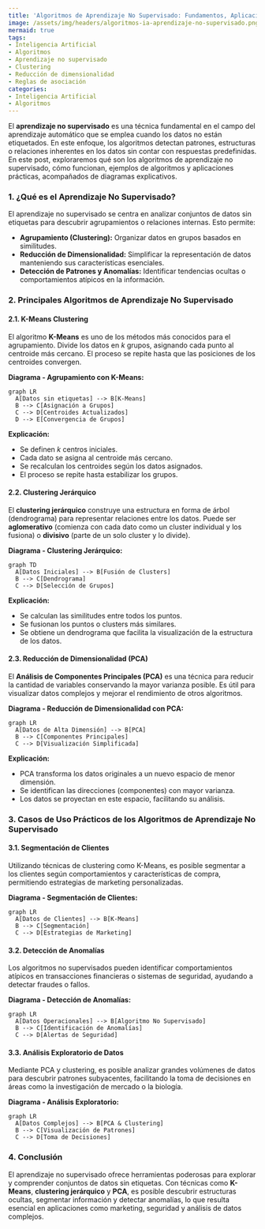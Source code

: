 ```yaml
---
title: 'Algoritmos de Aprendizaje No Supervisado: Fundamentos, Aplicaciones y Ejemplos'
image: /assets/img/headers/algoritmos-ia-aprendizaje-no-supervisado.png
mermaid: true
tags:
- Inteligencia Artificial
- Algoritmos
- Aprendizaje no supervisado
- Clustering
- Reducción de dimensionalidad
- Reglas de asociación
categories: 
- Inteligencia Artificial
- Algoritmos
---
```


El **aprendizaje no supervisado** es una técnica fundamental en el campo del aprendizaje automático que se emplea cuando los datos no están etiquetados. En este enfoque, los algoritmos detectan patrones, estructuras o relaciones inherentes en los datos sin contar con respuestas predefinidas. En este post, exploraremos qué son los algoritmos de aprendizaje no supervisado, cómo funcionan, ejemplos de algoritmos y aplicaciones prácticas, acompañados de diagramas explicativos.

### 1. ¿Qué es el Aprendizaje No Supervisado?

El aprendizaje no supervisado se centra en analizar conjuntos de datos sin etiquetas para descubrir agrupamientos o relaciones internas. Esto permite:
- **Agrupamiento (Clustering):** Organizar datos en grupos basados en similitudes.  
- **Reducción de Dimensionalidad:** Simplificar la representación de datos manteniendo sus características esenciales.  
- **Detección de Patrones y Anomalías:** Identificar tendencias ocultas o comportamientos atípicos en la información.

### 2. Principales Algoritmos de Aprendizaje No Supervisado

#### 2.1. **K-Means Clustering**

El algoritmo **K-Means** es uno de los métodos más conocidos para el agrupamiento. Divide los datos en *k* grupos, asignando cada punto al centroide más cercano. El proceso se repite hasta que las posiciones de los centroides convergen.

**Diagrama - Agrupamiento con K-Means:**

```mermaid
graph LR
  A[Datos sin etiquetas] --> B[K-Means]
  B --> C[Asignación a Grupos]
  C --> D[Centroides Actualizados]
  D --> E[Convergencia de Grupos]
```

**Explicación:**
- Se definen *k* centros iniciales.
- Cada dato se asigna al centroide más cercano.
- Se recalculan los centroides según los datos asignados.
- El proceso se repite hasta estabilizar los grupos.

#### 2.2. **Clustering Jerárquico**

El **clustering jerárquico** construye una estructura en forma de árbol (dendrograma) para representar relaciones entre los datos. Puede ser **aglomerativo** (comienza con cada dato como un cluster individual y los fusiona) o **divisivo** (parte de un solo cluster y lo divide).

**Diagrama - Clustering Jerárquico:**

```mermaid
graph TD
  A[Datos Iniciales] --> B[Fusión de Clusters]
  B --> C[Dendrograma]
  C --> D[Selección de Grupos]
```

**Explicación:**
- Se calculan las similitudes entre todos los puntos.
- Se fusionan los puntos o clusters más similares.
- Se obtiene un dendrograma que facilita la visualización de la estructura de los datos.

#### 2.3. **Reducción de Dimensionalidad (PCA)**

El **Análisis de Componentes Principales (PCA)** es una técnica para reducir la cantidad de variables conservando la mayor varianza posible. Es útil para visualizar datos complejos y mejorar el rendimiento de otros algoritmos.

**Diagrama - Reducción de Dimensionalidad con PCA:**

```mermaid
graph LR
  A[Datos de Alta Dimensión] --> B[PCA]
  B --> C[Componentes Principales]
  C --> D[Visualización Simplificada]
```

**Explicación:**
- PCA transforma los datos originales a un nuevo espacio de menor dimensión.
- Se identifican las direcciones (componentes) con mayor varianza.
- Los datos se proyectan en este espacio, facilitando su análisis.

### 3. Casos de Uso Prácticos de los Algoritmos de Aprendizaje No Supervisado

#### 3.1. **Segmentación de Clientes**

Utilizando técnicas de clustering como K-Means, es posible segmentar a los clientes según comportamientos y características de compra, permitiendo estrategias de marketing personalizadas.

**Diagrama - Segmentación de Clientes:**

```mermaid
graph LR
  A[Datos de Clientes] --> B[K-Means]
  B --> C[Segmentación]
  C --> D[Estrategias de Marketing]
```

#### 3.2. **Detección de Anomalías**

Los algoritmos no supervisados pueden identificar comportamientos atípicos en transacciones financieras o sistemas de seguridad, ayudando a detectar fraudes o fallos.

**Diagrama - Detección de Anomalías:**

```mermaid
graph LR
  A[Datos Operacionales] --> B[Algoritmo No Supervisado]
  B --> C[Identificación de Anomalías]
  C --> D[Alertas de Seguridad]
```

#### 3.3. **Análisis Exploratorio de Datos**

Mediante PCA y clustering, es posible analizar grandes volúmenes de datos para descubrir patrones subyacentes, facilitando la toma de decisiones en áreas como la investigación de mercado o la biología.

**Diagrama - Análisis Exploratorio:**

```mermaid
graph LR
  A[Datos Complejos] --> B[PCA & Clustering]
  B --> C[Visualización de Patrones]
  C --> D[Toma de Decisiones]
```

### 4. Conclusión

El aprendizaje no supervisado ofrece herramientas poderosas para explorar y comprender conjuntos de datos sin etiquetas. Con técnicas como **K-Means**, **clustering jerárquico** y **PCA**, es posible descubrir estructuras ocultas, segmentar información y detectar anomalías, lo que resulta esencial en aplicaciones como marketing, seguridad y análisis de datos complejos.
